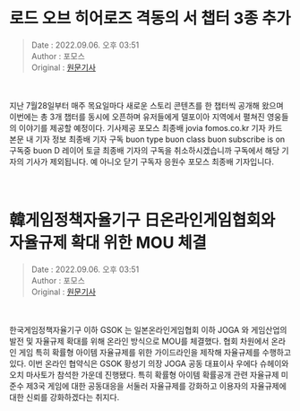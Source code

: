 <!-- 타이틀 -->  
# 로드 오브 히어로즈 격동의 서 챕터 3종 추가  
<!-- 기사 정보 -->  
> Date : 2022.09.06. 오후 03:51  
> Author : 포모스  
> Original : [원문기사](https://n.news.naver.com/mnews/article/236/0000227372?sid=105)  
<br/>  
<!-- 대표 이미지 -->  
<img alt="" src="https://imgnews.pstatic.net/image/236/2022/09/06/0000227372_001_20220906155102649.jpg?type=w647"/>  
<br/><br/>  
<!-- 기사 본문 -->  
지난 7월28일부터 매주 목요일마다 새로운 스토리 콘텐츠를 한 챕터씩 공개해 왔으며 이번에는 총 3개 챕터를 동시에 오픈하며 유저들에게 델포이아 지역에서 펼쳐진 영웅들의 이야기를 제공할 예정이다.
기사제공 포모스 최종배 jovia fomos.co.kr 기자 카드 본문 내 기자 정보 최종배 기자 구독 buon type buon class buon subscribe is on 구독중 buon D 레이어 토글 최종배 기자의 구독을 취소하시겠습니까 구독에서 해당 기자의 기사가 제외됩니다.
예 아니오 닫기 구독자 응원수 포모스 최종배 기자입니다.  
<br/><br/><br/>  

<!-- 타이틀 -->  
# 韓게임정책자율기구 日온라인게임협회와 자율규제 확대 위한 MOU 체결  
<!-- 기사 정보 -->  
> Date : 2022.09.06. 오후 03:51  
> Author : 포모스  
> Original : [원문기사](https://n.news.naver.com/mnews/article/236/0000227371?sid=105)  
<br/>  
<!-- 대표 이미지 -->  
<img alt="" src="https://imgnews.pstatic.net/image/236/2022/09/06/0000227371_001_20220906155101354.jpg?type=w647"/>  
<br/><br/>  
<!-- 기사 본문 -->  
한국게임정책자율기구 이하 GSOK 는 일본온라인게임협회 이하 JOGA 와 게임산업의 발전 및 자율규제 확대를 위해 온라인 방식으로 MOU를 체결했다.
협회 차원에서 온라인 게임 특히 확률형 아이템 자율규제를 위한 가이드라인을 제작해 자율규제를 수행하고 있다.
이번 온라인 협약식은 GSOK 황성기 의장 JOGA 공동 대표이사 우에다 슈헤이와 오치 마사토가 참석한 가운데 진행됐다.
특히 확률형 아이템 확률공개 관련 자율규제 미준수 제3국 게임에 대한 공동대응을 서둘러 자율규제를 강화하고 이용자의 자율규제에 대한 신뢰를 강화하겠다는 취지다.  
<br/><br/><br/>  

